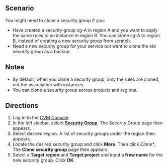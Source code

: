 ## Scenario
You might need to clone a security group if you:
- Have created a security group sg-A in region A and you want to apply the same rules to an instance in region B. You can clone sg-A to region B, instead of creating a new security group from scratch.
- Need a new security group for your service but want to clone the old security group as a backup.



## Notes
- By default, when you clone a security group, only the rules are cloned, not the association with instances.
- You can clone a security group across projects and regions.

## Directions

1. Log in to the [CVM Console](https://console.cloud.tencent.com/cvm/index).
2. In the left sidebar, select **[Security Group](https://console.cloud.tencent.com/cvm/securitygroup)**. The Security Group page then appears.
3. Select desired region. A list of security groups under the region then appears.
4. Locate the desired security group and click **More**. Then click *Clone**. The **Clone security group** page then appears.
5. Select a **Target region** and **Target project** and input a **New name** for the new security group. Click **OK**.






